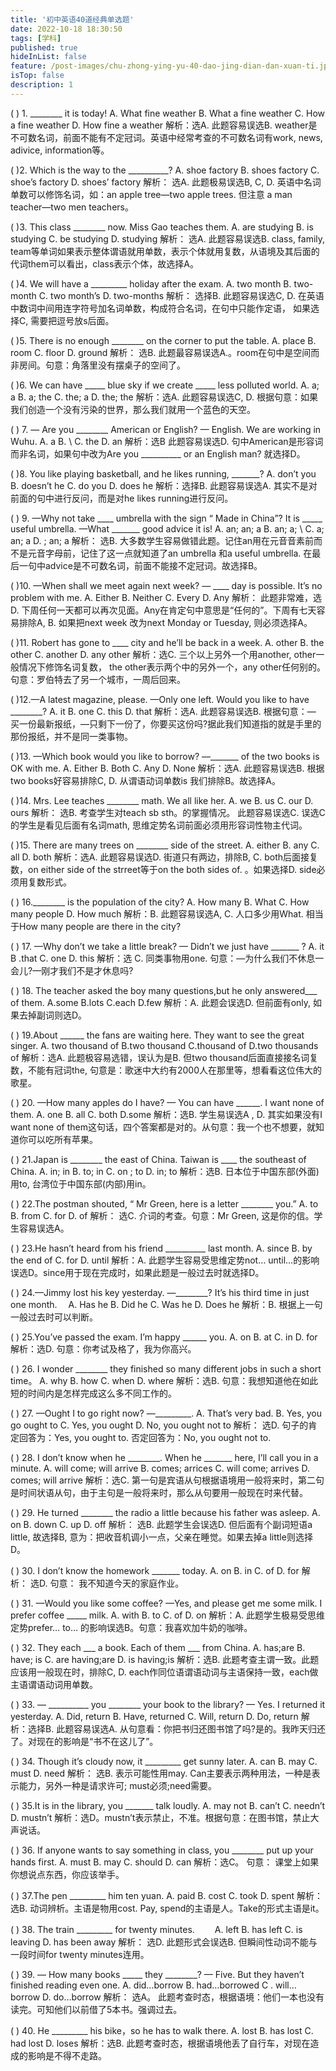 ```yaml
---
title: '初中英语40道经典单选题'
date: 2022-10-18 18:30:50
tags: [学科]
published: true
hideInList: false
feature: /post-images/chu-zhong-ying-yu-40-dao-jing-dian-dan-xuan-ti.jpg
isTop: false
description: 1
---
```

(    ) 1. ________ it is today!
A. What fine weather 
B. What a fine weather 
C. How a fine weather 
D. How fine a weather
解析：选A. 此题容易误选B. weather是不可数名词，前面不能有不定冠词。英语中经常考查的不可数名词有work, news, adivice, information等。

(    )2. Which is the way to the __________?
A. shoe factory 
B. shoes factory 
C. shoe’s factory 
D. shoes’ factory
解析： 选A. 此题极易误选B, C, D. 英语中名词单数可以修饰名词，如：an apple tree—two apple trees. 但注意 a man teacher—two men teachers。

(    )3. This class ________ now. Miss Gao teaches them.
A. are studying 
B. is studying 
C. be studying 
D. studying
解析： 选A. 此题容易误选B. class, family, team等单词如果表示整体谓语就用单数，表示个体就用复数，从语境及其后面的代词them可以看出，class表示个体，故选择A。

(    )4. We will have a _________ holiday after the exam.
A. two month 
B. two-month 
C. two month’s 
D. two-months
解析： 选择B. 此题容易误选C, D. 在英语中数词中间用连字符号加名词单数，构成符合名词，在句中只能作定语， 如果选择C, 需要把逗号放s后面。

(    )5. There is no enough ________ on the corner to put the table.
A. place 
B. room 
C. floor 
D. ground
解析： 选B. 此题最容易误选A.。room在句中是空间而非房间。句意：角落里没有摆桌子的空间了。

(    )6. We can have _____ blue sky if we create _____ less polluted world.
A. a; a 
B. a; the 
C. the; a 
D. the; the
解析：选A. 此题容易误选C, D. 根据句意：如果我们创造一个没有污染的世界，那么我们就用一个蓝色的天空。

(    ) 7. — Are you ________ American or English? 
— English. We are working in Wuhu. 
A. a 
B. \ 
C. the 
D. an
解析：选B 此题容易误选D. 句中American是形容词而非名词，如果句中改为Are you __________ or an English man? 就选择D。

(    )8. You like playing basketball, and he likes running, _______?
A. don’t you 
B. doesn’t he 
C. do you 
D. does he
解析：选择B. 此题容易误选A. 其实不是对前面的句中进行反问，而是对he likes running进行反问。

(    ) 9. —Why not take ____ umbrella with the sign “ Made in China”? It is _____ useful umbrella.
—What _______ good advice it is!
A. an; an; a 
B. an; a; \ 
C. a; an; a 
D. \; an; a
解析： 选B. 大多数学生容易做错此题。记住an用在元音音素前而不是元音字母前，记住了这一点就知道了an umbrella 和a useful umbrella. 在最后一句中advice是不可数名词，前面不能接不定冠词。故选择B。

(    )10. —When shall we meet again next week? 
— ____ day is possible. It’s no problem with me.
A. Either 
B. Neither 
C. Every 
D. Any
解析： 此题非常难，选D. 下周任何一天都可以再次见面。Any在肯定句中意思是“任何的”。下周有七天容易排除A, B. 如果把next week 改为next Monday or Tuesday, 则必须选择A。

(    )11. Robert has gone to ____ city and he’ll be back in a week.
A. other 
B. the other 
C. another 
D. any other
解析：选C. 三个以上另外一个用another, other一般情况下修饰名词复数， the other表示两个中的另外一个，any other任何别的。句意：罗伯特去了另一个城市，一周后回来。

(    )12.—A latest magazine, please. 
—Only one left. Would you like to have ________?
A. it 
B. one 
C. this 
D. that
解析：选A. 此题容易误选B. 根据句意：— 买一份最新报纸，—只剩下一份了，你要买这份吗?据此我们知道指的就是手里的那份报纸，并不是同一类事物。

(    )13. —Which book would you like to borrow? 
—_______ of the two books is OK with me.
A. Either 
B. Both 
C. Any 
D. None
解析：选A. 此题容易误选B. 根据two books好容易排除C, D. 从谓语动词单数is 我们排除B。故选择A。

(    )14. Mrs. Lee teaches ________ math. We all like her.
A. we 
B. us 
C. our 
D. ours
解析： 选B. 考查学生对teach sb sth。的掌握情况。 此题容易误选C. 误选C的学生是看见后面有名词math, 思维定势名词前面必须用形容词性物主代词。

(    )15. There are many trees on ________ side of the street.
A. either 
B. any 
C. all 
D. both
解析：选A. 此题容易误选D. 街道只有两边，排除B, C. both后面接复数，on either side of the strreet等于on the both sides of. 。如果选择D. side必须用复数形式。

(    ) 16.________ is the population of the city?
A. How many 
B. What 
C. How many people 
D. How much
解析：B. 此题容易误选A, C. 人口多少用What. 相当于How many people are there in the city?

(    ) 17. —Why don’t we take a little break? 
— Didn’t we just have _______ ?
A. it 
B .that 
C. one 
D. this
解析：选 C. 同类事物用one. 句意：—为什么我们不休息一会儿?—刚才我们不是才休息吗?

(    ) 18. The teacher asked the boy many questions,but he only answered___ of them.
A.some 
B.lots 
C.each 
D.few
解析：A. 此题会误选D. 但前面有only, 如果去掉副词则选D。

(    ) 19.About ______ the fans are waiting here. They want to see the great singer.
A. two thousand of 
B.two thousand 
C.thousand of 
D.two thousands of
解析：选A. 此题极容易选错，误认为是B. 但two thousand后面直接接名词复数，不能有冠词the, 句意是：歌迷中大约有2000人在那里等，想看看这位伟大的歌星。

(    ) 20. —How many apples do I have?
 — You can have ______. I want none of them.
A. one 
B. all 
C. both 
D.some
解析：选B. 学生易误选A , D. 其实如果没有I want none of them这句话，四个答案都是对的。从句意：我一个也不想要，就知道你可以吃所有苹果。

(    ) 21.Japan is ________ the east of China. Taiwan is ____ the southeast of China.
A. in; in
B. to; in 
C. on ; to 
D. in; to
解析：选B. 日本位于中国东部(外面)用to, 台湾位于中国东部(内部)用in。

(    ) 22.The postman shouted, “ Mr Green, here is a letter ________ you.”
A. to 
B. from 
C. for 
D. of
解析： 选C. 介词的考查。句意：Mr Green, 这是你的信。学生容易误选A。

(    ) 23.He hasn’t heard from his friend __________ last month.
A. since 
B. by the end of 
C. for 
D. until
解析：A. 此题学生容易受思维定势not… until…的影响误选D。since用于现在完成时，如果此题是一般过去时就选择D。

(    ) 24.—Jimmy lost his key yesterday.
—________? It’s his third time in just one month.　
A. Has he 
B. Did he 
C. Was he 
D. Does he
解析：B. 根据上一句一般过去时可以判断。

(    ) 25.You’ve passed the exam. I’m happy ______ you.
A. on 
B. at 
C. in 
D. for
解析：选D. 句意：你考试及格了，我为你高兴。

(    ) 26. I wonder ________ they finished so many different jobs in such a short time。
A. why 
B. how 
C. when 
D. where
解析：选B. 句意：我想知道他在如此短的时间内是怎样完成这么多不同工作的。

(    ) 27. —Ought I to go right now? 
—_________.
A. That’s very bad. 
B. Yes, you go ought to 
C. Yes, you ought 
D. No, you ought not to
解析： 选D. 句子的肯定回答为：Yes, you ought to. 否定回答为：No, you ought not to.

(    ) 28. I don’t know when he ________. When he _______ here, I’ll call you in a minute.
A. will come; will arrive 
B. comes; arrices 
C. will come; arrives 
D. comes; will arrive
解析：选C. 第一句是宾语从句根据语境用一般将来时，第二句是时间状语从句，由于主句是一般将来时，那么从句要用一般现在时来代替。

(    ) 29. He turned ________ the radio a little because his father was asleep.
A. on 
B. down 
C. up 
D. off
解析： 选B. 此题学生会误选D. 但后面有个副词短语a little, 故选择B, 意为：把收音机调小一点，父亲在睡觉。如果去掉a little则选择D。

(    ) 30. I don’t know the homework _______ today.
A. on 
B. in 
C. of 
D. for
解析： 选D. 句意： 我不知道今天的家庭作业。

(    ) 31. —Would you like some coffee?
—Yes, and please get me some milk. I prefer coffee _____ milk.
A. with 
B. to 
C. of 
D. on
解析：A. 此题学生极易受思维定势prefer… to… 的影响误选B。句意：我喜欢加牛奶的咖啡。

(    ) 32. They each ___ a book. Each of them ___ from China.
A. has;are
B. have; is 
C. are having;are 
D. is having;is
解析：选B. 此题考查主谓一致。此题应该用一般现在时，排除C, D. each作同位语谓语动词与主语保持一致，each做主语谓语动词用单数。

(    ) 33. — __________ you ________ your book to the library? 
— Yes. I returned it yesterday.
A. Did, return 
B. Have, returned 
C. Will, return 
D. Do, return
解析：选择B. 此题容易误选A. 从句意看：你把书归还图书馆了吗?是的。我昨天归还了。对现在的影响是“书不在这儿了”。

(    ) 34. Though it’s cloudy now, it _________ get sunny later.
A. can 
B. may 
C. must 
D. need
解析： 选B. 表示可能性用may. Can主要表示两种用法，一种是表示能力，另外一种是请求许可; must必须;need需要。

(    ) 35.It is in the library, you _______ talk loudly.
A. may not 
B. can’t 
C. needn’t 
D. mustn’t
解析：选D。mustn’t表示禁止，不准。根据句意：在图书馆，禁止大声说话。

(    ) 36. If anyone wants to say something in class, you ________ put up your hands first.
A. must 
B. may 
C. should 
D. can
解析：选C。 句意： 课堂上如果你想说点东西，你应该举手。

(    ) 37.The pen _________ him ten yuan.
A. paid 
B. cost 
C. took 
D. spent
解析：选B. 动词辨析。主语是物用cost. Pay, spend的主语是人。Take的形式主语是it。

(    ) 38. The train _________ for twenty minutes.　　
A. left 
B. has left 
C. is leaving 
D. has been away
解析： 选D. 此题形式会误选B. 但瞬间性动词不能与一段时间for twenty minutes连用。

(    ) 39. — How many books _____ they ________?
— Five. But they haven’t finished reading even one.
A. did…borrow 
B. had…borrowed 
C . will…borrow 
D. do…borrow
解析： 选A。 此题考查时态，根据语境：他们一本也没有读完。可知他们以前借了5本书。强调过去。

(    ) 40. He _________ his bike，so he has to walk there.
A. lost 
B. has lost 
C. had lost 
D. loses
解析：选B. 此题考查时态，根据语境他丢了自行车，对现在造成的影响是不得不走路。
